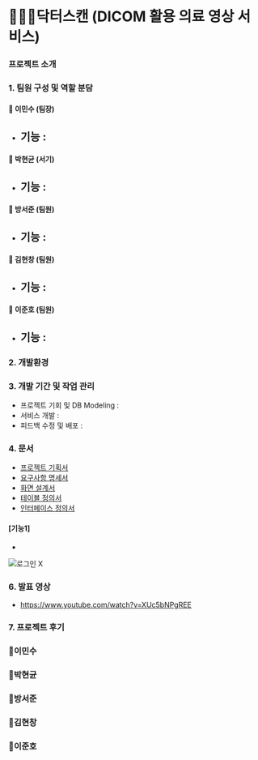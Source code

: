 # 👨🏻‍⚕️닥터스캔 (DICOM 활용 의료 영상 서비스) 


### 프로젝트 소개



### 1. 팀원 구성 및 역할 분담

#### 🐉 이민수 (팀장)
 - 기능 : 
 	- 

#### 🐇 박현균 (서기)
 - 기능 : 
	- 

#### 🐅 방서준 (팀원)
 - 기능 : 
   - 

#### 🐔 김현창 (팀원)
 - 기능 : 
	- 

#### 🐍 이준호 (팀원)
 - 기능 : 
	- 



### 2. 개발환경



### 3. 개발 기간 및 작업 관리
- 프로젝트 기회 및 DB Modeling :
- 서비스 개발 : 
- 피드백 수정 및 배포 : 


### 4. 문서
- [프로젝트 기획서]()
- [요구사항 명세서]()
- [화면 설계서]()
- [테이블 정의서]()
- [인터페이스 정의서]()
  

#### [기능1]
- 
![로그인 X](영상주소)

### 6. 발표 영상
- https://www.youtube.com/watch?v=XUc5bNPgREE


### 7. 프로젝트 후기

### 🐉이민수

### 🐇박현균

### 🐅방서준

### 🐔김현창

### 🐍이준호

